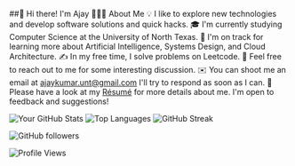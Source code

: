 ##👋 Hi there! I'm Ajay
👨🏻‍💻  About Me
💡  I like to explore new technologies and develop software solutions and quick hacks.
🎓  I'm currently studying Computer Science at the University of North Texas.
🌱  I'm on track for learning more about Artificial Intelligence, Systems Design, and Cloud Architecture.
✍️  In my free time, I solve problems on Leetcode.
💬  Feel free to reach out to me for some interesting discussion.
✉️  You can shoot me an email at ajaykumar.unt@gmail.com  I'll try to respond as soon as I can.
📄  Please have a look at my [Résumé](Ajay_Resume.pdf) for more details about me. I'm open to feedback and suggestions!
<!--
**Ajaykumarunt/Ajaykumarunt** is a ✨ _special_ ✨ repository because its `README.md` (this file) appears on your GitHub profile.

Here are some ideas to get you started:

- 🔭 I’m currently working on ...
- 🌱 I’m currently learning ...
- 👯 I’m looking to collaborate on ...
- 🤔 I’m looking for help with ...
- 💬 Ask me about ...
- 📫 How to reach me: ...
- 😄 Pronouns: ...
- ⚡ Fun fact: ...
-->
![Your GitHub Stats](https://github-readme-stats.vercel.app/api?username=YourUsername&show_icons=true&theme=radical)
![Top Languages](https://github-readme-stats.vercel.app/api/top-langs/?username=YourUsername&layout=compact&theme=radical)
![GitHub Streak](https://github-readme-streak-stats.herokuapp.com/?user=YourUsername&theme=radical)


![GitHub followers](https://img.shields.io/github/followers/YourUsername?label=Followers&style=social)

![Profile Views](https://visitor-badge.glitch.me/badge?page_id=YourUsername.YourRepositoryName)

